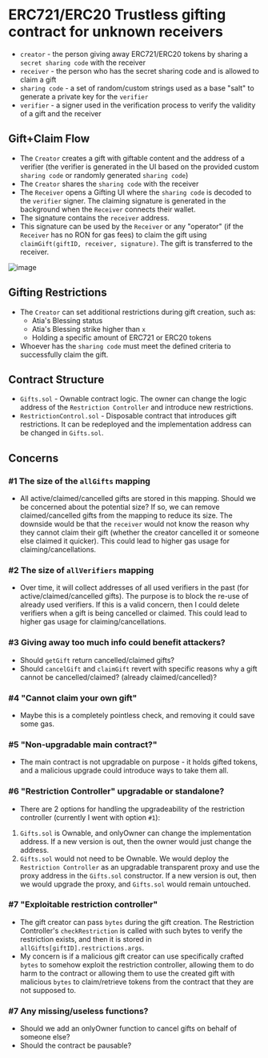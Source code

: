 # ERC721/ERC20 Trustless gifting contract for unknown receivers

- `creator` - the person giving away ERC721/ERC20 tokens by sharing a `secret sharing code` with the receiver
- `receiver` - the person who has the secret sharing code and is allowed to claim a gift
- `sharing code` - a set of random/custom strings used as a base "salt" to generate a private key for the `verifier`
- `verifier` - a signer used in the verification process to verify the validity of a gift and the receiver

## Gift+Claim Flow

- The `Creator` creates a gift with giftable content and the address of a verifier (the verifier is generated in the UI based on the provided custom `sharing code` or randomly generated `sharing code`)
- The `Creator` shares the `sharing code` with the receiver
- The `Receiver` opens a Gifting UI where the `sharing code` is decoded to the `verifier` signer. The claiming signature is generated in the background when the `Receiver` connects their wallet.
- The signature contains the `receiver` address.
- This signature can be used by the `Receiver` or any "operator" (if the `Receiver` has no RON for gas fees) to claim the gift using `claimGift(giftID, receiver, signature)`. The gift is transferred to the receiver.

![image](https://user-images.githubusercontent.com/1337260/206867935-b32edc3a-4dcd-4fe6-bc25-5a512c4d03b8.png)

## Gifting Restrictions

- The `Creator` can set additional restrictions during gift creation, such as:
  - Atia's Blessing status
  - Atia's Blessing strike higher than `x`
  - Holding a specific amount of ERC721 or ERC20 tokens
- Whoever has the `sharing code` must meet the defined criteria to successfully claim the gift.

## Contract Structure

- `Gifts.sol` - Ownable contract logic. The owner can change the logic address of the `Restriction Controller` and introduce new restrictions.
- `RestrictionControl.sol` - Disposable contract that introduces gift restrictions. It can be redeployed and the implementation address can be changed in `Gifts.sol`.

## Concerns

### #1 The size of the `allGifts` mapping

- All active/claimed/cancelled gifts are stored in this mapping. Should we be concerned about the potential size? If so, we can remove claimed/cancelled gifts from the mapping to reduce its size. The downside would be that the `receiver` would not know the reason why they cannot claim their gift (whether the creator cancelled it or someone else claimed it quicker). This could lead to higher gas usage for claiming/cancellations.

### #2 The size of `allVerifiers` mapping

- Over time, it will collect addresses of all used verifiers in the past (for active/claimed/cancelled gifts). The purpose is to block the re-use of already used verifiers. If this is a valid concern, then I could delete verifiers when a gift is being cancelled or claimed. This could lead to higher gas usage for claiming/cancellations.

### #3 Giving away too much info could benefit attackers?

- Should `getGift` return cancelled/claimed gifts?
- Should `cancelGift` and `claimGift` revert with specific reasons why a gift cannot be cancelled/claimed? (already claimed/cancelled)?

### #4 "Cannot claim your own gift"

- Maybe this is a completely pointless check, and removing it could save some gas.

### #5 "Non-upgradable main contract?"

- The main contract is not upgradable on purpose - it holds gifted tokens, and a malicious upgrade could introduce ways to take them all.

### #6 "Restriction Controller" upgradable or standalone?

- There are 2 options for handling the upgradeability of the restriction controller (currently I went with option `#1`):

1. `Gifts.sol` is Ownable, and onlyOwner can change the implementation address. If a new version is out, then the owner would just change the address.
2. `Gifts.sol` would not need to be Ownable. We would deploy the `Restriction Controller` as an upgradable transparent proxy and use the proxy address in the `Gifts.sol` constructor. If a new version is out, then we would upgrade the proxy, and `Gifts.sol` would remain untouched.

### #7 "Exploitable restriction controller"

- The gift creator can pass `bytes` during the gift creation. The Restriction Controller's `checkRestriction` is called with such bytes to verify the restriction exists, and then it is stored in `allGifts[giftID].restrictions.args`.
- My concern is if a malicious gift creator can use specifically crafted `bytes` to somehow exploit the restriction controller, allowing them to do harm to the contract or allowing them to use the created gift with malicious `bytes` to claim/retrieve tokens from the contract that they are not supposed to.

### #7 Any missing/useless functions?

- Should we add an onlyOwner function to cancel gifts on behalf of someone else?
- Should the contract be pausable?
